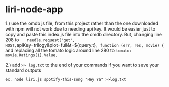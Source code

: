 # liri-node-app

1.) use the omdb js file, from this project rather than the one downloaded with npm will not work due to needing api key. It would be easier just to copy and paste this index.js file into the omdb directory. But, changing line 208 to `    needle.request('get', HOST, `apiKey=trilogy&plot=full&t=${query.t}`, function (err, res, movie) {
`
and replacing all the tomato logic around line 280 to `tomato: movie.Ratings[1].Value,`


2.) add `>> log.txt` to the end of your commands if you want to save your standard outputs

    ex. node liri.js spotify-this-song "Hey Ya" >>log.txt
